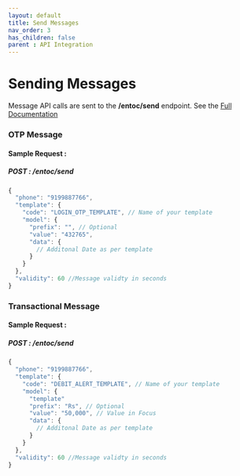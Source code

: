 ```yaml
---
layout: default
title: Send Messages
nav_order: 3
has_children: false
parent : API Integration
---
```

# Sending Messages
Message API calls are sent to the **/entoc/send** endpoint. See the [Full Documentation](/docs/server-contak/public2/index.html?shell#sendCustomerNoteUsingPOST)

### OTP Message
#### Sample Request : 
##### POST : /entoc/send
```javascript
{
  "phone": "9199887766",
  "template": {
    "code": "LOGIN_OTP_TEMPLATE", // Name of your template
    "model": {
      "prefix": "", // Optional
      "value": "432765",
      "data": {
        // Additonal Date as per template
      }
    }
  },
  "validity": 60 //Message validty in seconds
}
```

### Transactional Message
#### Sample Request : 
##### POST : /entoc/send
```javascript
{
  "phone": "9199887766",
  "template": {
    "code": "DEBIT_ALERT_TEMPLATE", // Name of your template
    "model": {
      "template"
      "prefix": "Rs", // Optional
      "value": "50,000", // Value in Focus
      "data": {
        // Additonal Date as per template
      }
    }
  },
  "validity": 60 //Message validty in seconds
}
```

